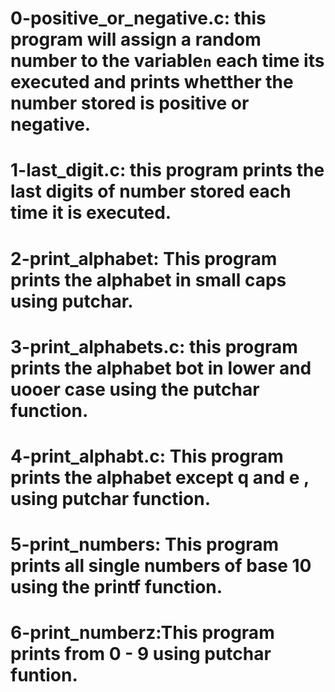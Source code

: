 # 0-positive_or_negative.c: this program will assign a random number to the variable`n` each time its executed and prints whetther the number stored is positive or negative.
# 1-last_digit.c: this program prints the last digits of number stored each time it is executed.
# 2-print_alphabet: This program prints the alphabet in small caps using putchar.
# 3-print_alphabets.c: this program prints the alphabet bot in lower and uooer case using the putchar function.
# 4-print_alphabt.c: This program prints the alphabet except q and e , using putchar function.
# 5-print_numbers: This program prints all single numbers of base 10 using the printf function.
# 6-print_numberz:This program prints from 0 - 9 using putchar funtion.
#
